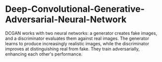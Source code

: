 # Deep-Convolutional-Generative-Adversarial-Neural-Network
DCGAN works with two neural networks: a generator creates fake images, and a discriminator evaluates them against real images. The generator learns to produce increasingly realistic images, while the discriminator improves at distinguishing real from fake. They train adversarially, enhancing each other's performance.
